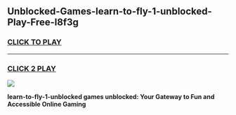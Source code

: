 
## Unblocked-Games-learn-to-fly-1-unblocked-Play-Free-l8f3g
<h3>
<a href="https://premium76.site?title=learn-to-fly-1-unblocked&ref=23A">CLICK TO PLAY</a></h3>
<hr>

<h3>
<a href="https://premium76.site?title=learn-to-fly-1-unblocked&ref=23A">CLICK 2 PLAY</a>
  
</h3>

<a href="https://premium76.site?title=learn-to-fly-1-unblocked&ref=23A"><img src="https://clearcache.store/games.png"></a>


**learn-to-fly-1-unblocked games unblocked: Your Gateway to Fun and Accessible Online Gaming**
